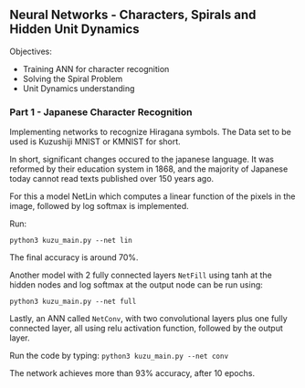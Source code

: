 ## Neural Networks - Characters, Spirals and Hidden Unit Dynamics

Objectives:
- Training ANN for character recognition
- Solving the Spiral Problem
- Unit Dynamics understanding

### Part 1 - Japanese Character Recognition

Implementing networks to recognize Hiragana symbols. The Data set to be used is Kuzushiji MNIST or KMNIST for short.

In short, significant changes occured to the japanese language. It was reformed by their education system in 1868, and the majority of Japanese today cannot read texts published over 150 years ago.

For this a model NetLin which computes a linear function of the pixels in the image, followed by log softmax is implemented.

Run:

`python3 kuzu_main.py --net lin`

The final accuracy is around 70%.

Another model with 2 fully connected layers `NetFill` using tanh at the hidden nodes and log softmax at the output node can be run using:

`python3 kuzu_main.py --net full`

Lastly, an ANN called `NetConv`, with two convolutional layers plus one fully connected layer, all using relu activation function, followed by the output layer. 

Run the code by typing:
`python3 kuzu_main.py --net conv`


The network achieves more than 93% accuracy, after 10 epochs.
